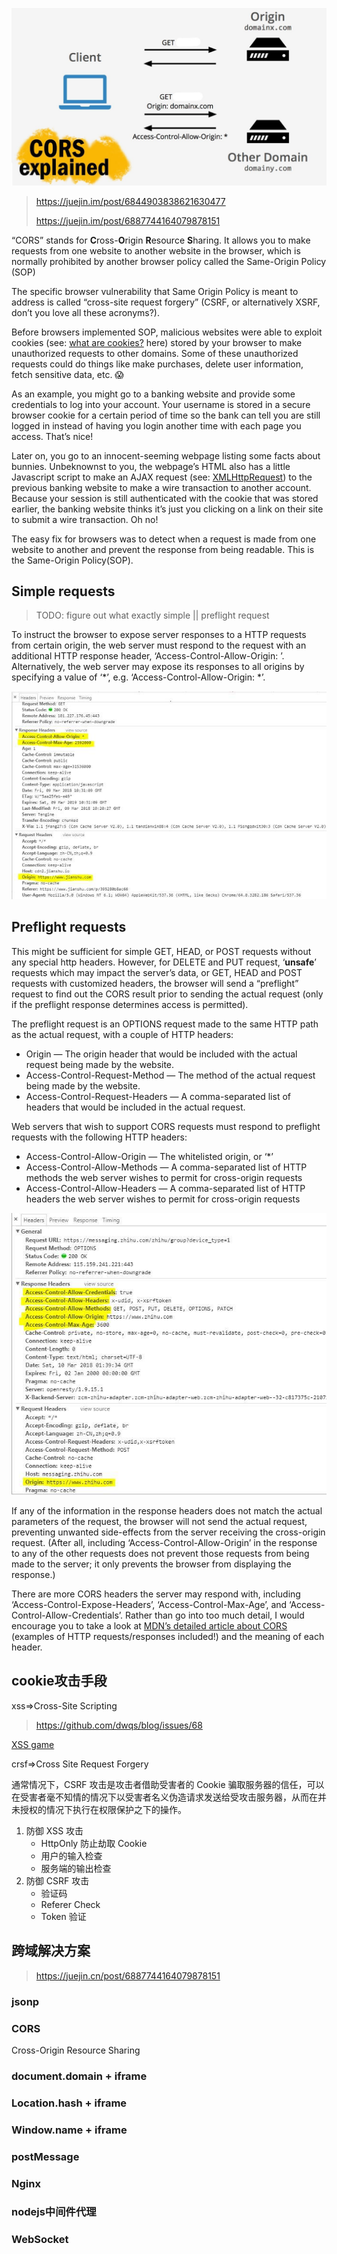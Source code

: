 ![](../../resource/CORS.jpg)

> https://juejin.im/post/6844903838621630477
>
> https://juejin.im/post/6887744164079878151

“CORS” stands for **C**ross-**O**rigin **R**esource **S**haring. It allows you to make requests from one website to another website in the browser, which is normally prohibited by another browser policy called the Same-Origin Policy (SOP)

The specific browser vulnerability that Same Origin Policy is meant to address is called “cross-site request forgery” (CSRF, or alternatively XSRF, don’t you love all these acronyms?).

Before browsers implemented SOP, malicious websites were able to exploit cookies (see: [what are cookies?](http://www.pctools.com/security-news/what-are-browser-cookies/) here) stored by your browser to make unauthorized requests to other domains. Some of these unauthorized requests could do things like make purchases, delete user information, fetch sensitive data, etc. 😱

As an example, you might go to a banking website and provide some credentials to log into your account. Your username is stored in a secure browser cookie for a certain period of time so the bank can tell you are still logged in instead of having you login another time with each page you access. That’s nice!

Later on, you go to an innocent-seeming webpage listing some facts about bunnies. Unbeknownst to you, the webpage’s HTML also has a little Javascript script to make an AJAX request (see: [XMLHttpRequest](https://developer.mozilla.org/en-US/docs/Web/API/XMLHttpRequest)) to the previous banking website to make a wire transaction to another account. Because your session is still authenticated with the cookie that was stored earlier, the banking website thinks it’s just you clicking on a link on their site to submit a wire transaction. Oh no!

The easy fix for browsers was to detect when a request is made from one website to another and prevent the response from being readable. This is the Same-Origin Policy(SOP).

## Simple requests

> TODO: figure out what exactly simple || preflight request

To instruct the browser to expose server responses to a HTTP requests from certain origin, the web server must respond to the request with an additional HTTP response header, ‘Access-Control-Allow-Origin: <origin>’. Alternatively, the web server may expose its responses to all origins by specifying a value of ‘*’, e.g. ‘Access-Control-Allow-Origin: *’.

![](../../resource/simple_request.png)

## Preflight requests

This might be sufficient for simple GET, HEAD, or POST requests without any special http headers. However, for DELETE and PUT request, ‘**unsafe**’ requests which may impact the server’s data, or GET, HEAD and POST requests with customized headers, the browser will send a “preflight” request to find out the CORS result prior to sending the actual request (only if the preflight response determines access is permitted).

The preflight request is an OPTIONS request made to the same HTTP path as the actual request, with a couple of HTTP headers:

- Origin — The origin header that would be included with the actual request being made by the website.
- Access-Control-Request-Method — The method of the actual request being made by the website.
- Access-Control-Request-Headers — A comma-separated list of headers that would be included in the actual request.

Web servers that wish to support CORS requests must respond to preflight requests with the following HTTP headers:

- Access-Control-Allow-Origin — The whitelisted origin, or ‘*’
- Access-Control-Allow-Methods — A comma-separated list of HTTP methods the web server wishes to permit for cross-origin requests
- Access-Control-Allow-Headers — A comma-separated list of HTTP headers the web server wishes to permit for cross-origin requests

![](../../resource/preflight_request.jpg)

If any of the information in the response headers does not match the actual parameters of the request, the browser will not send the actual request, preventing unwanted side-effects from the server receiving the cross-origin request. (After all, including ‘Access-Control-Allow-Origin’ in the response to any of the other requests does not prevent those requests from being made to the server; it only prevents the browser from displaying the response.)

There are more CORS headers the server may respond with, including ‘Access-Control-Expose-Headers’, ‘Access-Control-Max-Age’, and ‘Access-Control-Allow-Credentials’. Rather than go into too much detail, I would encourage you to take a look at [MDN’s detailed article about CORS](https://developer.mozilla.org/en-US/docs/Web/HTTP/Access_control_CORS) (examples of HTTP requests/responses included!) and the meaning of each header.

## cookie攻击手段

xss=>Cross-Site Scripting

> https://github.com/dwqs/blog/issues/68

[XSS game](https://xss-game.appspot.com/)

crsf=>Cross Site Request Forgery

通常情况下，CSRF 攻击是攻击者借助受害者的 Cookie 骗取服务器的信任，可以在受害者毫不知情的情况下以受害者名义伪造请求发送给受攻击服务器，从而在并未授权的情况下执行在权限保护之下的操作。



1. 防御 XSS 攻击
   - HttpOnly 防止劫取 Cookie
   - 用户的输入检查
   - 服务端的输出检查
2. 防御 CSRF 攻击
   - 验证码
   - Referer Check
   - Token 验证

## 跨域解决方案

> https://juejin.cn/post/6887744164079878151

### jsonp

### CORS

Cross-Origin Resource Sharing

### document.domain + iframe

### Location.hash + iframe

### Window.name + iframe

### postMessage

### Nginx

### nodejs中间件代理

### WebSocket